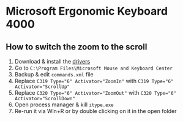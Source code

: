 # Microsoft Ergonomic Keyboard 4000

## How to switch the zoom to the scroll

1. Download & install the [drivers](https://www.microsoft.com/accessories/fr-fr/d/natural-ergonomic-keyboard-4000)
2. Go to `C:\Program Files\Microsoft Mouse and Keyboard Center`
3. Backup & edit `commands.xml` file
4. Replace `C319 Type="6" Activator="ZoomIn"`  with `C319 Type="6" Activator="ScrollUp"`
5. Replace `C320 Type="6" Activator="ZoomOut"` with `C320 Type="6" Activator="ScrollDown"`
6. Open process manager & kill `itype.exe`
7. Re-run it via Win+R or by double clicking on it in the open folder

